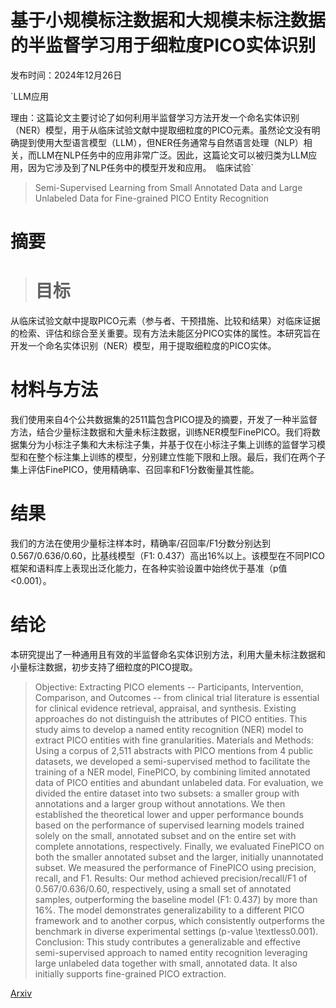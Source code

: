 # 基于小规模标注数据和大规模未标注数据的半监督学习用于细粒度PICO实体识别

发布时间：2024年12月26日

`LLM应用

理由：这篇论文主要讨论了如何利用半监督学习方法开发一个命名实体识别（NER）模型，用于从临床试验文献中提取细粒度的PICO元素。虽然论文没有明确提到使用大型语言模型（LLM），但NER任务通常与自然语言处理（NLP）相关，而LLM在NLP任务中的应用非常广泛。因此，这篇论文可以被归类为LLM应用，因为它涉及到了NLP任务中的模型开发和应用。` `临床试验`

> Semi-Supervised Learning from Small Annotated Data and Large Unlabeled Data for Fine-grained PICO Entity Recognition

# 摘要

> # 目标
从临床试验文献中提取PICO元素（参与者、干预措施、比较和结果）对临床证据的检索、评估和综合至关重要。现有方法未能区分PICO实体的属性。本研究旨在开发一个命名实体识别（NER）模型，用于提取细粒度的PICO实体。

# 材料与方法
我们使用来自4个公共数据集的2511篇包含PICO提及的摘要，开发了一种半监督方法，结合少量标注数据和大量未标注数据，训练NER模型FinePICO。我们将数据集分为小标注子集和大未标注子集，并基于仅在小标注子集上训练的监督学习模型和在整个标注集上训练的模型，分别建立性能下限和上限。最后，我们在两个子集上评估FinePICO，使用精确率、召回率和F1分数衡量其性能。

# 结果
我们的方法在使用少量标注样本时，精确率/召回率/F1分数分别达到0.567/0.636/0.60，比基线模型（F1: 0.437）高出16%以上。该模型在不同PICO框架和语料库上表现出泛化能力，在各种实验设置中始终优于基准（p值<0.001）。

# 结论
本研究提出了一种通用且有效的半监督命名实体识别方法，利用大量未标注数据和小量标注数据，初步支持了细粒度的PICO提取。

> Objective: Extracting PICO elements -- Participants, Intervention, Comparison, and Outcomes -- from clinical trial literature is essential for clinical evidence retrieval, appraisal, and synthesis. Existing approaches do not distinguish the attributes of PICO entities. This study aims to develop a named entity recognition (NER) model to extract PICO entities with fine granularities.
  Materials and Methods: Using a corpus of 2,511 abstracts with PICO mentions from 4 public datasets, we developed a semi-supervised method to facilitate the training of a NER model, FinePICO, by combining limited annotated data of PICO entities and abundant unlabeled data. For evaluation, we divided the entire dataset into two subsets: a smaller group with annotations and a larger group without annotations. We then established the theoretical lower and upper performance bounds based on the performance of supervised learning models trained solely on the small, annotated subset and on the entire set with complete annotations, respectively. Finally, we evaluated FinePICO on both the smaller annotated subset and the larger, initially unannotated subset. We measured the performance of FinePICO using precision, recall, and F1.
  Results: Our method achieved precision/recall/F1 of 0.567/0.636/0.60, respectively, using a small set of annotated samples, outperforming the baseline model (F1: 0.437) by more than 16\%. The model demonstrates generalizability to a different PICO framework and to another corpus, which consistently outperforms the benchmark in diverse experimental settings (p-value \textless0.001).
  Conclusion: This study contributes a generalizable and effective semi-supervised approach to named entity recognition leveraging large unlabeled data together with small, annotated data. It also initially supports fine-grained PICO extraction.

[Arxiv](https://arxiv.org/abs/2412.19346)